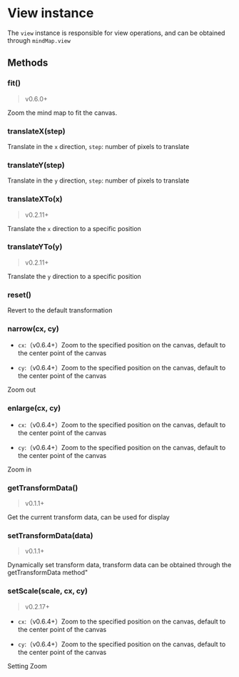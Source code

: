 # View instance

The `view` instance is responsible for view operations, and can be obtained
through `mindMap.view`

## Methods

### fit()

> v0.6.0+

Zoom the mind map to fit the canvas.

### translateX(step)

Translate in the `x` direction, `step`: number of pixels to translate

### translateY(step)

Translate in the `y` direction, `step`: number of pixels to translate

### translateXTo(x)

> v0.2.11+

Translate the `x` direction to a specific position

### translateYTo(y)

> v0.2.11+

Translate the `y` direction to a specific position

### reset()

Revert to the default transformation

### narrow(cx, cy)

- `cx`:（v0.6.4+）Zoom to the specified position on the canvas, default to the center point of the canvas

- `cy`:（v0.6.4+）Zoom to the specified position on the canvas, default to the center point of the canvas

Zoom out

### enlarge(cx, cy)

- `cx`:（v0.6.4+）Zoom to the specified position on the canvas, default to the center point of the canvas

- `cy`:（v0.6.4+）Zoom to the specified position on the canvas, default to the center point of the canvas

Zoom in

### getTransformData()

> v0.1.1+

Get the current transform data, can be used for display

### setTransformData(data)

> v0.1.1+

Dynamically set transform data, transform data can be obtained through the
getTransformData method"

### setScale(scale, cx, cy)

> v0.2.17+

- `cx`:（v0.6.4+）Zoom to the specified position on the canvas, default to the center point of the canvas

- `cy`:（v0.6.4+）Zoom to the specified position on the canvas, default to the center point of the canvas

Setting Zoom